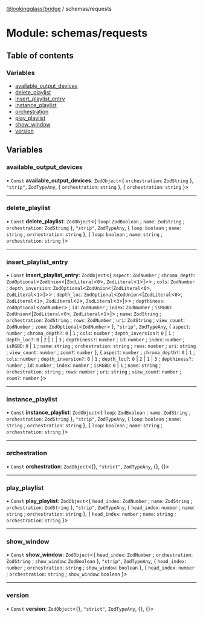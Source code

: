[@lookingglass/bridge](../README.md) / schemas/requests

# Module: schemas/requests

## Table of contents

### Variables

- [available\_output\_devices](schemas_requests.md#available_output_devices)
- [delete\_playlist](schemas_requests.md#delete_playlist)
- [insert\_playlist\_entry](schemas_requests.md#insert_playlist_entry)
- [instance\_playlist](schemas_requests.md#instance_playlist)
- [orchestration](schemas_requests.md#orchestration)
- [play\_playlist](schemas_requests.md#play_playlist)
- [show\_window](schemas_requests.md#show_window)
- [version](schemas_requests.md#version)

## Variables

### available\_output\_devices

• `Const` **available\_output\_devices**: `ZodObject`<{ `orchestration`: `ZodString`  }, ``"strip"``, `ZodTypeAny`, { `orchestration`: `string`  }, { `orchestration`: `string`  }\>

___

### delete\_playlist

• `Const` **delete\_playlist**: `ZodObject`<{ `loop`: `ZodBoolean` ; `name`: `ZodString` ; `orchestration`: `ZodString`  }, ``"strip"``, `ZodTypeAny`, { `loop`: `boolean` ; `name`: `string` ; `orchestration`: `string`  }, { `loop`: `boolean` ; `name`: `string` ; `orchestration`: `string`  }\>

___

### insert\_playlist\_entry

• `Const` **insert\_playlist\_entry**: `ZodObject`<{ `aspect`: `ZodNumber` ; `chroma_depth`: `ZodOptional`<`ZodUnion`<[`ZodLiteral`<``0``\>, `ZodLiteral`<``1``\>]\>\> ; `cols`: `ZodNumber` ; `depth_inversion`: `ZodOptional`<`ZodUnion`<[`ZodLiteral`<``0``\>, `ZodLiteral`<``1``\>]\>\> ; `depth_loc`: `ZodOptional`<`ZodUnion`<[`ZodLiteral`<``0``\>, `ZodLiteral`<``1``\>, `ZodLiteral`<``2``\>, `ZodLiteral`<``3``\>]\>\> ; `depthiness`: `ZodOptional`<`ZodNumber`\> ; `id`: `ZodNumber` ; `index`: `ZodNumber` ; `isRGBD`: `ZodUnion`<[`ZodLiteral`<``0``\>, `ZodLiteral`<``1``\>]\> ; `name`: `ZodString` ; `orchestration`: `ZodString` ; `rows`: `ZodNumber` ; `uri`: `ZodString` ; `view_count`: `ZodNumber` ; `zoom`: `ZodOptional`<`ZodNumber`\>  }, ``"strip"``, `ZodTypeAny`, { `aspect`: `number` ; `chroma_depth?`: ``0`` \| ``1`` ; `cols`: `number` ; `depth_inversion?`: ``0`` \| ``1`` ; `depth_loc?`: ``0`` \| ``2`` \| ``1`` \| ``3`` ; `depthiness?`: `number` ; `id`: `number` ; `index`: `number` ; `isRGBD`: ``0`` \| ``1`` ; `name`: `string` ; `orchestration`: `string` ; `rows`: `number` ; `uri`: `string` ; `view_count`: `number` ; `zoom?`: `number`  }, { `aspect`: `number` ; `chroma_depth?`: ``0`` \| ``1`` ; `cols`: `number` ; `depth_inversion?`: ``0`` \| ``1`` ; `depth_loc?`: ``0`` \| ``2`` \| ``1`` \| ``3`` ; `depthiness?`: `number` ; `id`: `number` ; `index`: `number` ; `isRGBD`: ``0`` \| ``1`` ; `name`: `string` ; `orchestration`: `string` ; `rows`: `number` ; `uri`: `string` ; `view_count`: `number` ; `zoom?`: `number`  }\>

___

### instance\_playlist

• `Const` **instance\_playlist**: `ZodObject`<{ `loop`: `ZodBoolean` ; `name`: `ZodString` ; `orchestration`: `ZodString`  }, ``"strip"``, `ZodTypeAny`, { `loop`: `boolean` ; `name`: `string` ; `orchestration`: `string`  }, { `loop`: `boolean` ; `name`: `string` ; `orchestration`: `string`  }\>

___

### orchestration

• `Const` **orchestration**: `ZodObject`<{}, ``"strict"``, `ZodTypeAny`, {}, {}\>

___

### play\_playlist

• `Const` **play\_playlist**: `ZodObject`<{ `head_index`: `ZodNumber` ; `name`: `ZodString` ; `orchestration`: `ZodString`  }, ``"strip"``, `ZodTypeAny`, { `head_index`: `number` ; `name`: `string` ; `orchestration`: `string`  }, { `head_index`: `number` ; `name`: `string` ; `orchestration`: `string`  }\>

___

### show\_window

• `Const` **show\_window**: `ZodObject`<{ `head_index`: `ZodNumber` ; `orchestration`: `ZodString` ; `show_window`: `ZodBoolean`  }, ``"strip"``, `ZodTypeAny`, { `head_index`: `number` ; `orchestration`: `string` ; `show_window`: `boolean`  }, { `head_index`: `number` ; `orchestration`: `string` ; `show_window`: `boolean`  }\>

___

### version

• `Const` **version**: `ZodObject`<{}, ``"strict"``, `ZodTypeAny`, {}, {}\>
